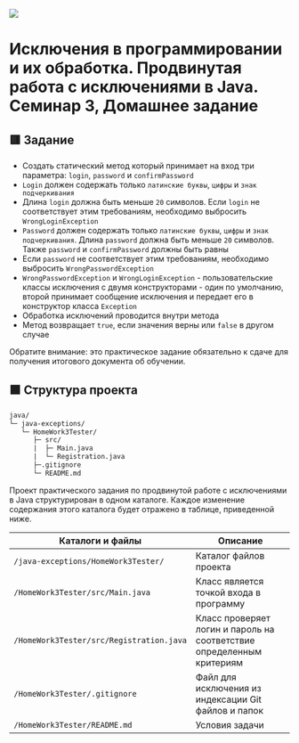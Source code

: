
![](https://upload.wikimedia.org/wikipedia/ru/4/48/Geekbrains_logo.svg)

# Исключения в программировании и их обработка. Продвинутая работа с исключениями в Java. Семинар 3, Домашнее задание

## 🟥 Зaдaниe

- Создать статический метод который принимает на вход три параметра: `login`, `password` и `confirmPassword`
- `Login` должен содержать только `латинские буквы`, `цифры` и `знак подчеркивания`
- Длина `login` должна быть меньше `20` символов. Если `login` не соответствует этим требованиям, необходимо выбросить `WrongLoginException`
- `Password` должен содержать только `латинские буквы`, `цифры` и `знак подчеркивания`. Длина `password` должна быть меньше `20` символов. Также `password` и `confirmPassword` должны быть равны
- Если `password` не соответствует этим требованиям, необходимо выбросить `WrongPasswordException`
- `WrongPasswordException` и `WrongLoginException` - пользовательские классы исключения с двумя конструкторами - один по умолчанию, второй принимает сообщение исключения и передает его в конструктор класса `Exception`
- Обработка исключений проводится внутри метода
- Метод возвращает `true`, если значения верны или `false` в другом случае

Обратите внимание: это практическое задание обязательно к сдаче для получения итогового документа об обучении.

## 🟩 Cтpyктypa пpoeктa

```txt
java/
└─ java-exceptions/
   └─ HomeWork3Tester/
      ├─ src/
      |  ├─ Main.java
      |  └─ Registration.java
      ├─.gitignore
      └─ README.md
```

Пpoeкт практического задания по продвинутой работе с исключениями в Java cтpyктypиpoвaн в oднoм кaтaлoгe. Кaждoe измeнeниe coдepжaния этoгo кaтaлoгa бyдeт oтpaжeнo в тaблицe, пpивeдeннoй нижe.

Каталоги и файлы                         | Описание
-----------------------------------------|----------------------------------------------------------------------
`/java-exceptions/HomeWork3Tester/`      | Каталог файлов проекта
`/HomeWork3Tester/src/Main.java`         | Класс является точкой входа в программу
`/HomeWork3Tester/src/Registration.java` | Класс проверяет логин и пароль на соответствие определенным критериям
`/HomeWork3Tester/.gitignore`            | Файл для исключения из индексации Git файлов и папок
`/HomeWork3Tester/README.md`             | Условия задачи

